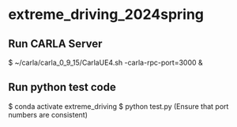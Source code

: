# extreme_driving_2024spring

## Run CARLA Server

$ ~/carla/carla_0_9_15/CarlaUE4.sh -carla-rpc-port=3000 &

## Run python test code

$ conda activate extreme_driving
$ python test.py
(Ensure that port numbers are consistent)

